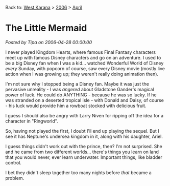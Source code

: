 Back to: [West Karana](/posts/westkarana.md) > [2006](/posts/2006/westkarana.md) > [April](./westkarana.md)
# The Little Mermaid

*Posted by Tipa on 2006-04-28 00:00:00*

I never played Kingdom Hearts, where famous Final Fantasy characters meet up with famous Disney characters and go on an adventure. I used to be a big Disney fan when I was a kid... watched Wonderful World of Disney *every* Sunday, with popcorn of course, saw every Disney movie (mostly live action when I was growing up; they weren't really doing animation then).

I'm not sure why I stopped being a Disney fan. Maybe it was just the pervasive unreality - I was *angered* about Gladstone Gander's magical power of luck. He could do ANYTHING - because he was so lucky. If he was stranded on a deserted tropical isle - with Donald and Daisy, of course - his luck would provide him a rowboat stocked with delicious fruit.

I guess I should also be angry with Larry Niven for ripping off the idea for a character in "Ringworld".

So, having not played the first, I doubt I'll end up playing the sequel. But I see it has Neptune's undersea kingdom in it, along with his daughter, Ariel.

I guess things didn't work out with the prince, then? I'm not surprised. She and he came from two different worlds... there's things you learn on land that you would never, ever learn underwater. Important things, like bladder control.

I bet they didn't sleep together too many nights before *that* became a problem.
